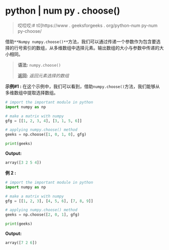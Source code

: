 # python | num py . choose()

> 哎哎哎:# t0]https://www . geeksforgeeks . org/python-num py-num py-choose/

借助`**Numpy numpy.choose()**`方法，我们可以通过传递一个参数作为包含要选择的行号索引的数组，从多维数组中选择元素。输出数组的大小与参数中传递的大小相同。

> **语法:** `numpy.choose()`
> 
> **返回:** *返回元素选择的数组*

**示例#1 :**
在这个示例中，我们可以看到，借助`numpy.choose()`方法，我们能够从多维数组中提取选择数组。

```py
# import the important module in python
import numpy as np

# make a matrix with numpy
gfg = [[1, 2, 3, 4], [3, 1, 5, 6]]

# applying numpy.choose() method
geeks = np.choose([1, 0, 1, 0], gfg)

print(geeks)
```

**Output:**

```py
array([3 2 5 4])

```

**例 2 :**

```py
# import the important module in python
import numpy as np

# make a matrix with numpy
gfg = [[1, 2, 3], [4, 5, 6], [7, 8, 9]]

# applying numpy.choose() method
geeks = np.choose([2, 0, 1], gfg)

print(geeks)
```

**Output:**

```py
array([7 2 6])

```